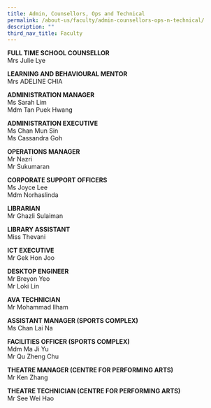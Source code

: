 ```yaml
---
title: Admin, Counsellors, Ops and Technical
permalink: /about-us/faculty/admin-counsellors-ops-n-technical/
description: ""
third_nav_title: Faculty
---
```

**FULL TIME SCHOOL COUNSELLOR** <br>
Mrs Julie Lye

  **LEARNING AND BEHAVIOURAL MENTOR** <br>
Mrs ADELINE CHIA

**ADMINISTRATION MANAGER** <br>
Ms Sarah Lim<br>
Mdm Tan Puek Hwang 

 

**ADMINISTRATION EXECUTIVE** <br>
Ms Chan Mun Sin<br>
Ms Cassandra Goh 

  

**OPERATIONS MANAGER** <br>
Mr Nazri <br>
Mr Sukumaran

  

**CORPORATE SUPPORT OFFICERS** <br>
Ms Joyce Lee<br>
Mdm Norhaslinda

**LIBRARIAN** <br>
Mr Ghazli Sulaiman

**LIBRARY ASSISTANT** <br>
Miss Thevani<br>


  

**ICT EXECUTIVE** <br>
Mr Gek Hon Joo

  

**DESKTOP ENGINEER** <br>
Mr Breyon Yeo   <br>
Mr Loki Lin

  

**AVA TECHNICIAN** <br>
Mr Mohammad Ilham

**ASSISTANT MANAGER (SPORTS COMPLEX)** <br>
Ms Chan Lai Na

**FACILITIES OFFICER (SPORTS COMPLEX)** <br>
Mdm Ma Ji Yu<br>
Mr Qu Zheng Chu

**THEATRE MANAGER (CENTRE FOR PERFORMING ARTS)** <br>
Mr Ken Zhang

**THEATRE TECHNICIAN (CENTRE FOR PERFORMING ARTS)** <br>
Mr See Wei Hao